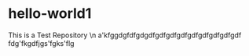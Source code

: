 # hello-world1
This is a Test Repository \n
a'kfggdgfdfgdgdfgdfgdfgdfgdfgdfgdfgdfgdf
fdg'fkgdfjgs'fgks'flg
